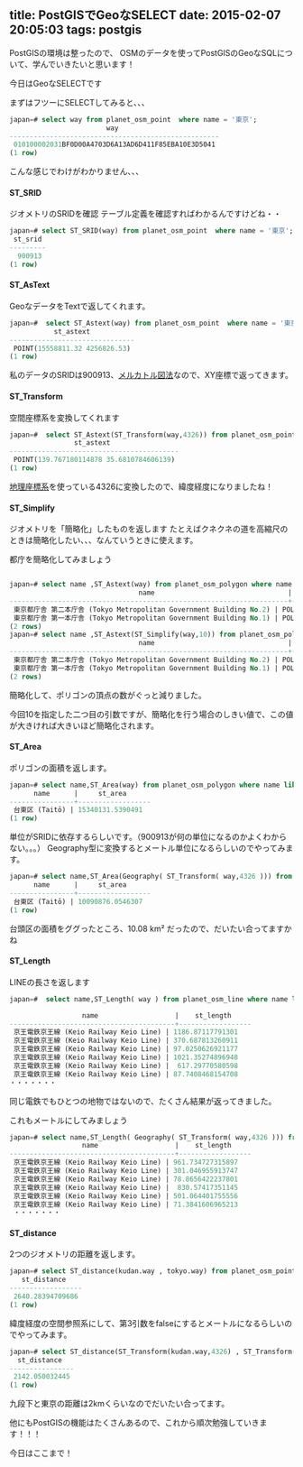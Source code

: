title: PostGISでGeoなSELECT
date: 2015-02-07 20:05:03
tags: postgis
---

PostGISの環境は整ったので、
OSMのデータを使ってPostGISのGeoなSQLについて、学んでいきたいと思います！

今日はGeoなSELECTです

<!-- more -->

まずはフツーにSELECTしてみると、、、

```sql
japan=# select way from planet_osm_point  where name = '東京';
                        way
----------------------------------------------------
 010100002031BF0D00A4703D6A13AD6D411F85EBA10E3D5041
(1 row)
```
こんな感じでわけがわかりません、、、

#### ST_SRID

ジオメトリのSRIDを確認
テーブル定義を確認すればわかるんですけどね・・

```sql
japan=# select ST_SRID(way) from planet_osm_point  where name = '東京';
 st_srid
---------
  900913
(1 row)
```

#### ST_AsText

GeoなデータをTextで返してくれます。

```sql
japan=#  select ST_Astext(way) from planet_osm_point  where name = '東京';
           st_astext
-------------------------------
 POINT(15558811.32 4256826.53)
(1 row)
```

私のデータのSRIDは900913、[メルカトル図法](http://ja.wikipedia.org/wiki/%E3%83%A1%E3%83%AB%E3%82%AB%E3%83%88%E3%83%AB%E5%9B%B3%E6%B3%95)なので、XY座標で返ってきます。

#### ST_Transform

空間座標系を変換してくれます

```sql
japan=#  select ST_Astext(ST_Transform(way,4326)) from planet_osm_point  where name = '東京';
                st_astext
------------------------------------------
 POINT(139.767180114878 35.6810784606139)
(1 row)
```

[地理座標系](http://ja.wikipedia.org/wiki/%E5%9C%B0%E7%90%86%E5%BA%A7%E6%A8%99%E7%B3%BB)を使っている4326に変換したので、緯度経度になりましたね！

#### ST_Simplify
ジオメトリを「簡略化」したものを返します
たとえばクネクネの道を高縮尺のときは簡略化したい、、、なんていうときに使えます。

都庁を簡略化してみましょう

```sql

japan=# select name ,ST_Astext(way) from planet_osm_polygon where name like '東 京都庁%';
                                name                                 |             st_astext
---------------------------------------------------------------------+-------------------------------------------------------------------------------------------------------------------------------------------------------------------------------------------------------------------------------------------------------------------------------------------------------------------------------------------------------------------------------------------------------------------------------------------------------------------------------------------------------------------------------------------------------------------------------------------------------------------------------------------------------------------------------------------------------------------------------------------------------------------------------------------------------
 東京都庁舎 第二本庁舎 (Tokyo Metropolitan Government Building No.2) | POLYGON((15550413.95 4257817.44,15550418.97 4257818.58,15550417.58 4257827.96,15550426.27 4257829.92,15550424.56 4257841.44,15550448.89 4257846.93,15550450.66 4257835.04,15550459.39 4257837.01,15550461.36 4257823.76,15550471.75 4257826.1,15550475.47 4257801.06,15550467.95 4257799.36,15550468.74 4257794.06,15550476.9 4257795.91,15550481.11 4257767.62,15550474.16 4257766.05,15550474.97 4257760.64,15550482.44257762.31,15550486.53 4257734.52,15550479.1 4257732.85,15550479.98 4257726.9,15550474.89 4257725.75,15550476.11 4257717.52,15550447.25 4257711.03,15550445.94 4257719.76,15550436.73 4257717.67,15550435.77 4257724.14,15550428.9 4257722.59,15550424.48 4257752.31,15550430.88 4257753.75,15550429.96 4257760.01,15550423.3 4257758.52,15550419.28 4257785.53,15550425.7 4257786.97,15550424.97 4257791.88,15550417.98 4257790.31,15550413.95 4257817.44))
 東京都庁舎 第一本庁舎 (Tokyo Metropolitan Government Building No.1) | POLYGON((15550365.85 4258023.11,15550373.12 4258024.66,15550371.66 4258031.54,15550379.49 4258033.2,15550377.03 4258044.83,15550406.24 4258051.04,15550408.39 4258040.91,15550416.42 4258042.61,15550417.74 4258036.42,15550427.38 4258038.46,15550433.63 4258008.99,15550422.58 4258006.65,15550432.79 4257958.54,15550441.95 4257960.49,15550447.51 4257934.2,15550437.02 4257931.98,15550438.75 4257923.78,15550430.27 4257921.97,15550432.86 4257909.71,15550403.65 4257903.51,15550401.37 4257914.26,15550393.99 4257912.69,15550392.39 4257920.22,15550385.48 4257918.75,15550379.91 4257945.03,15550388.16 4257946.78,15550377.96 4257994.9,15550372.1 4257993.66,15550365.85 4258023.11))
(2 rows)
japan=# select name ,ST_Astext(ST_Simplify(way,10)) from planet_osm_polygon where name like '東京都庁%';
                                name                                 |                          st_astext
---------------------------------------------------------------------+-------------------------------------------------------------------------------------------------------------------------------------------------------------------------------------------------------------------------------------------------
 東京都庁舎 第二本庁舎 (Tokyo Metropolitan Government Building No.2) | POLYGON((15550413.95 4257817.44,15550424.56 4257841.44,15550448.89 4257846.93,15550471.75 4257826.1,15550486.53 4257734.52,15550476.11 4257717.52,15550428.9 4257722.59,15550413.95 4257817.44))
 東京都庁舎 第一本庁舎 (Tokyo Metropolitan Government Building No.1) | POLYGON((15550365.85 4258023.11,15550377.03 4258044.83,15550427.38 4258038.46,15550433.63 4258008.99,15550422.58 4258006.65,15550447.51 4257934.2,15550432.86 4257909.71,15550403.65 4257903.51,15550385.48 4257918.75,15550365.85 4258023.11))
(2 rows)
```
簡略化して、ポリゴンの頂点の数がぐっと減りました。

今回10を指定した二つ目の引数ですが、簡略化を行う場合のしきい値で、この値が大きければ大きいほど簡略化されます。

#### ST_Area

ポリゴンの面積を返します。

```sql
japan=# select name,ST_Area(way) from planet_osm_polygon where name like '台東%' and boundary = 'administrative';
      name      |     st_area
----------------+------------------
 台東区 (Taitō) | 15340131.5390491
(1 row)

```

単位がSRIDに依存するらしいです。（900913が何の単位になるのかよくわからない。。。）
Geography型に変換するとメートル単位になるらしいのでやってみます。

```sql
japan=# select name,ST_Area(Geography( ST_Transform( way,4326 ))) from planet_osm_polygon where name like '台東%' and boundary = 'administrative';
      name      |     st_area
----------------+------------------
 台東区 (Taitō) | 10090876.0546307
(1 row)
```
台頭区の面積をググったところ、10.08 km² だったので、だいたい合ってますかね

#### ST_Length

LINEの長さを返します

```sql
japan=#  select name,ST_Length( way ) from planet_osm_line where name like '京王電鉄京王線%';

                  name                   |    st_length
-----------------------------------------+------------------
 京王電鉄京王線 (Keio Railway Keio Line) | 1186.87117791301
 京王電鉄京王線 (Keio Railway Keio Line) | 370.687813260911
 京王電鉄京王線 (Keio Railway Keio Line) | 97.0250626921177
 京王電鉄京王線 (Keio Railway Keio Line) | 1021.35274896948
 京王電鉄京王線 (Keio Railway Keio Line) |  617.29770580598
 京王電鉄京王線 (Keio Railway Keio Line) | 87.7408468154708
・・・・・・・
```

同じ電鉄でもひとつの地物ではないので、たくさん結果が返ってきました。

これもメートルにしてみましょう

```sql
japan=# select name,ST_Length( Geography( ST_Transform( way,4326 ))) from planet_osm_line where name like '京王電鉄京王線%';
                  name                   |    st_length
-----------------------------------------+------------------
 京王電鉄京王線 (Keio Railway Keio Line) | 961.734727315897
 京王電鉄京王線 (Keio Railway Keio Line) | 301.046955913747
 京王電鉄京王線 (Keio Railway Keio Line) | 78.8656422237801
 京王電鉄京王線 (Keio Railway Keio Line) |  830.57417351145
 京王電鉄京王線 (Keio Railway Keio Line) | 501.064401755556
 京王電鉄京王線 (Keio Railway Keio Line) | 71.3841606965213
 ・・・・・・・
```

#### ST_distance

2つのジオメトリの距離を返します。

```sql
japan=# select ST_distance(kudan.way , tokyo.way) from planet_osm_point kudan , planet_osm_point tokyo where kudan.name = '九段下' and kudan.railway = 'station' and tokyo.name = '東京' and tokyo.railway = 'station' ;
   st_distance
------------------
 2640.28394709686
(1 row)
```
緯度経度の空間参照系にして、第3引数をfalseにするとメートルになるらしいのでやってみます。

```sql
japan=# select ST_distance(ST_Transform(kudan.way,4326) , ST_Transform(tokyo.way,4326),false) from planet_osm_point kudan , planet_osm_point tokyo where kudan.name = '九段下' and kudan.railway = 'station' and tokyo.name = '東京' and tokyo.railway = 'station' ;
  st_distance
----------------
 2142.050032445
(1 row)
```

九段下と東京の距離は2kmくらいなのでだいたい合ってます。


他にもPostGISの機能はたくさんあるので、これから順次勉強していきます！！！

今日はここまで！
